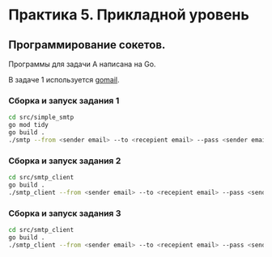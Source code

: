 # Практика 5. Прикладной уровень

## Программирование сокетов.

Программы для задачи A написана на Go.

В задаче 1 используется [gomail](https://github.com/go-gomail/gomail).

### Сборка и запуск задания 1

```bash
cd src/simple_smtp
go mod tidy
go build .
./smtp --from <sender email> --to <recepient email> --pass <sender email password> --type <html | text>
```

### Сборка и запуск задания 2

```bash
cd src/smtp_client
go build .
./smtp_client --from <sender email> --to <recepient email> --pass <sender email password> --msg <one_word_message_like_this_,_yes_stdlib_cant_handle_slice_of_strings_as_flag_value>
```

### Сборка и запуск задания 3

```bash
cd src/smtp_client
go build .
./smtp_client --from <sender email> --to <recepient email> --pass <sender email password> --msg <message> --image <path to image>
```



